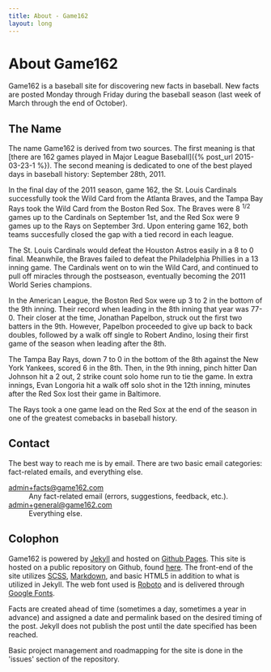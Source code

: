 ```yaml
---
title: About - Game162
layout: long
---
```


# About Game162

Game162 is a baseball site for discovering new facts in baseball. New facts are posted Monday through Friday during the baseball season (last week of March through the end of October). 

## The Name

The name Game162 is derived from two sources. The first meaning is that [there are 162 games played in Major League Baseball]({% post_url 2015-03-23-1 %}). The second meaning is dedicated to one of the best played days in baseball history: September 28th, 2011. 

In the final day of the 2011 season, game 162, the St. Louis Cardinals successfully took the Wild Card from the Atlanta Braves, and the Tampa Bay Rays took the Wild Card from the Boston Red Sox. The Braves were 8 <sup>1/2</sup> games up to the Cardinals on September 1st, and the Red Sox were 9 games up to the Rays on September 3rd. Upon entering game 162, both teams succesfully closed the gap with a tied record in each league. 

The St. Louis Cardinals would defeat the Houston Astros easily in a 8 to 0 final. Meanwhile, the Braves failed to defeat the Philadelphia Phillies in a 13 inning game. The Cardinals went on to win the Wild Card, and continued to pull off miracles through the postseason, eventually becoming the 2011 World Series champions.

In the American League, the Boston Red Sox were up 3 to 2 in the bottom of the 9th inning. Their record when leading in the 8th inning that year was 77-0. Their closer at the time, Jonathan Papelbon, struck out the first two batters in the 9th. However, Papelbon proceeded to give up back to back doubles, followed by a walk off single to Robert Andino, losing their first game of the season when leading after the 8th.  

The Tampa Bay Rays, down 7 to 0 in the bottom of the 8th against the New York Yankees, scored 6 in the 8th. Then, in the 9th inning, pinch hitter Dan Johnson hit a 2 out, 2 strike count solo home run to tie the game. In extra innings, Evan Longoria hit a walk off solo shot in the 12th inning, minutes after the Red Sox lost their game in Baltimore.

The Rays took a one game lead on the Red Sox at the end of the season in one of the greatest comebacks in baseball history.

## Contact

The best way to reach me is by email. There are two basic email categories: fact-related emails, and everything else. 

<p><dl>
	<dt>
		<a href="mailto:admin+report@game162.com">admin+facts@game162.com</a>
	</dt>
	<dd>
		Any fact-related email (errors, suggestions, feedback, etc.).
	</dd>
	<dt>
		<a href="mailto:admin+general@game162.com">admin+general@game162.com</a>
	</dt>
	<dd>
		Everything else.
	</dd>
</dl></p>

## Colophon

Game162 is powered by [Jekyll](http://jekyllrb.com/) and hosted on [Github Pages](https://pages.github.com/). This site is hosted on a public repository on Github, found [here](https://github.com/jcoyle/Game162). The front-end of the site utilizes [SCSS](http://sass-lang.com/), [Markdown](http://daringfireball.net/projects/markdown/), and basic HTML5 in addition to what is utilized in Jekyll. The web font used is [Roboto](http://www.google.com/fonts/specimen/Roboto) and is delivered through [Google Fonts](http://www.google.com/fonts).

Facts are created ahead of time (sometimes a day, sometimes a year in advance) and assigned a date and permalink based on the desired timing of the post. Jekyll does not publish the post until the date specified has been reached.

Basic project management and roadmapping for the site is done in the 'issues' section of the repository.